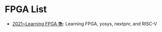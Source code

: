 # FPGA List

- [2021~Learning FPGA 📚](https://github.com/BrunoLevy/learn-fpga): Learning FPGA, yosys, nextpnr, and RISC-V
